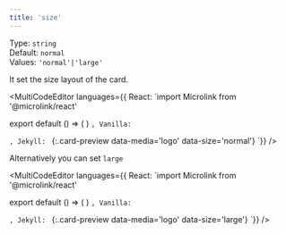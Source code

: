 ```yaml
---
title: 'size'
--- 
```


Type: `string`<br/>
Default: `normal`<br/>
Values: `'normal'|'large'`

It set the size layout of the card.

<MultiCodeEditor languages={{
  React: `import Microlink from '@microlink/react' 
  
export default () => (
  <Microlink
    url='https://microlink.io'
    media='logo'
    size='normal'
  />
)
`, Vanilla: `
<script>
  document.addEventListener('DOMContentLoaded', function (event) {
    microlink('a', { media: 'logo', size: 'normal' })
  })
</script>
`, Jekyll: `
[](https://microlink.io){:.card-preview data-media='logo' data-size='normal'}
`}} 
/>

<Microlink url='https://microlink.io' media='logo' />

<Figcaption children="The default direction is normal."  />

Alternatively you can set `large`

<MultiCodeEditor languages={{
  React: `import Microlink from '@microlink/react' 
  
export default () => (
  <Microlink
    url='https://microlink.io'
    media='logo'
    size='large'
  />
)
`, Vanilla: `
<script>
  document.addEventListener('DOMContentLoaded', function (event) {
    microlink('a', { media: 'logo', size: 'large' })
  })
</script>
`, Jekyll: `
[](https://microlink.io){:.card-preview data-media='logo' data-size='large'}
`}} 
/>

<Microlink url='https://microlink.io' size='large' media='logo' />
